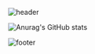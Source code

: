 ![header](https://capsule-render.vercel.app/api?type=waving&color=0:EEFF00,100:a82da8&height=200&section=header&text=Welcome&fontSize=70&fontColor=FFFFFF&fontAlignY=35&desc=JAEWON's%20Github%20Profile&descAlign=58&descAlignY=55&animation=twinkling)

![Anurag's GitHub stats](https://github-readme-stats.vercel.app/api?username=kry1126&show_icons=true&theme=city_lights)

![footer](https://capsule-render.vercel.app/api?type=waving&color=0:a82da8,100:EEFF00&height=150&section=footer)
